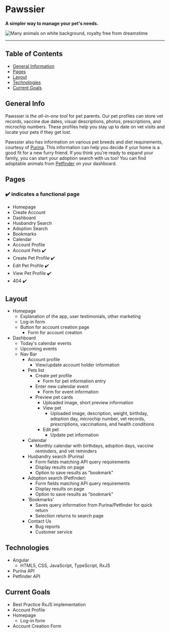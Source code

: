 # Pawssier
**A simpler way to manage your pet's needs.**

![Many animals on white background, royalty free from dreamstime](https://thumbs.dreamstime.com/b/dogs-cats-isolated-different-against-white-background-96932856.jpg)
- - - -
## Table of Contents
* [General Information](#general_info)
* [Pages](#pages)
* [Layout](#layout)
* [Technologies](#technologies)
* [Current Goals](#current-goals)

## General Info
Pawssier is _the all-in-one tool_ for pet parents. Our pet profiles can store vet records, vaccine due dates, visual descriptions, photos, prescriptions, and microchip numbers. These profiles help you stay up to date on vet visits and locate your pets if they get lost.

Pawssier also has information on various pet breeds and diet requirements, courtesy of [Purina](https://www.purina.com/). This information can help you decide if your home is a good fit for a new furry friend. If you think you're ready to expand your family, you can start your adoption search with us too! You can find adoptable animals from [Petfinder](https://www.petfinder.com/) on your dashboard.

## Pages
### :heavy_check_mark: indicates a functional page

* Homepage
* Create Account
* Dashboard
* Husbandry Search
* Adoption Search
* Bookmarks
* Calendar
* Account Profile
* Account Pets :heavy_check_mark:
* Create Pet Profile :heavy_check_mark:
* Edit Pet Profile :heavy_check_mark:
* View Pet Profile :heavy_check_mark:
* 404 :heavy_check_mark:

## Layout

- Homepage
    - Explanation of the app, user testimonials, other marketing
    - Log-in form
    - Button for account creation page
        - Form for account creation
- Dashboard
    - Today's calendar events
    - Upcoming events
    - Nav Bar
        - Account profile
            - View/update account holder information
        - Pets list 
            - Create pet profile
                - Form for pet information entry
            - Enter new calendar event
                - Form for event information
            - Preview pet cards
                - Uploaded image, short preview information
                - View pet
                    - Uploaded image, description, weight, birthday, adoption day, microchip number, vet  records, prescriptions, vaccinations, and health conditions
                - Edit pet
                    - Update pet information
        - Calendar
            - Monthly calendar with birthdays, adoption days, vaccine reminders, and vet reminders
        - Husbandry search (Purina)
            - Form fields matching API query requirements
            - Display results on page
            - Option to save results as "bookmark"
        - Adoption search (Petfinder)
            - Form fields matching API query requirements
            - Display results on page
            - Option to save results as "bookmark"
        - 'Bookmarks'
            - Saves query information from Purina/Petfinder for quick return
            - Selection returns to search page
        - Contact Us
            - Bug reports
            - Customer service

## Technologies
* Angular
    * HTML5, CSS, JavaScript, TypeScript, RxJS
* Purina API
* Petfinder API

## Current Goals
- Best Practice RxJS implementation
- Account Profile
- Homepage
    - Log-in form
- Account Creation Form
